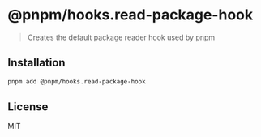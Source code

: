 # @pnpm/hooks.read-package-hook

> Creates the default package reader hook used by pnpm

## Installation

```sh
pnpm add @pnpm/hooks.read-package-hook
```

## License

MIT
